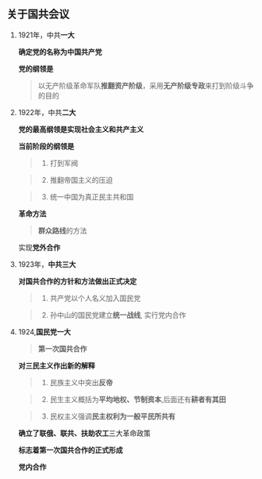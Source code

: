 ## 关于国共会议

1. 1921年，中共**一大**

    **确定党的名称为中国共产党**

    **党的纲领是**
    > 以无产阶级革命军队**推翻资产阶级**，采用**无产阶级专政**来打到阶级斗争的目的

2. 1922年，中共**二大**
   
   **党的最高纲领是实现社会主义和共产主义**

   **当前阶段的纲领是**
   > 1. 打到军阀
   
   > 2. 推翻帝国主义的压迫

   > 3. 统一中国为真正民主共和国

   **革命方法**
   > **群众路线**的方法

   实现**党外合作**

3. 1923年，**中共三大**

    **对国共合作的方针和方法做出正式决定**
    > 1. 共产党以个人名义加入国民党

    > 2. 孙中山的国民党建立**统一战线**, 实行党内合作

4. 1924,**国民党一大**

    > **第一次国共合作**

    **对三民主义作出新的解释**
    > 1. 民族主义中突出**反帝**

    > 2. 民生主义概括为**平均地权、节制资本**,后面还有**耕者有其田**

    > 3. 民权主义强调**民主权利为一般平民所共有**

    **确立了联俄、联共、扶助农工**三大革命政策

    **标志着第一次国共合作的正式形成**

    **党内合作**